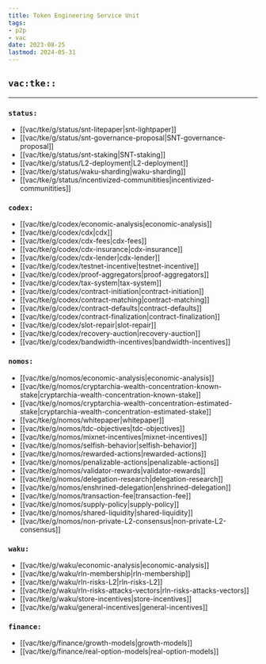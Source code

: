 ```yaml
---
title: Token Engineering Service Unit
tags:
- p2p
- vac
date: 2023-08-25
lastmod: 2024-05-31
---
```


## `vac:tke::`
---


### `status:`
* [[vac/tke/g/status/snt-litepaper|snt-lightpaper]]
* [[vac/tke/g/status/snt-governance-proposal|SNT-governance-proposal]]
* [[vac/tke/g/status/snt-staking|SNT-staking]]
* [[vac/tke/g/status/L2-deployment|L2-deployment]]
* [[vac/tke/g/status/waku-sharding|waku-sharding]]
* [[vac/tke/g/status/incentivized-communitities|incentivized-communitities]]

### `codex:`
* [[vac/tke/g/codex/economic-analysis|economic-analysis]]
* [[vac/tke/g/codex/cdx|cdx]]
* [[vac/tke/g/codex/cdx-fees|cdx-fees]]
* [[vac/tke/g/codex/cdx-insurance|cdx-insurance]]
* [[vac/tke/g/codex/cdx-lender|cdx-lender]]
* [[vac/tke/g/codex/testnet-incentive|testnet-incentive]]
* [[vac/tke/g/codex/proof-aggregators|proof-aggregators]]
* [[vac/tke/g/codex/tax-system|tax-system]]
* [[vac/tke/g/codex/contract-initiation|contract-initiation]]
* [[vac/tke/g/codex/contract-matching|contract-matching]]
* [[vac/tke/g/codex/contract-defaults|contract-defaults]]
* [[vac/tke/g/codex/contract-finalization|contract-finalization]]
* [[vac/tke/g/codex/slot-repair|slot-repair]]
* [[vac/tke/g/codex/recovery-auction|recovery-auction]]
* [[vac/tke/g/codex/bandwidth-incentives|bandwidth-incentives]]

### `nomos:`
* [[vac/tke/g/nomos/economic-analysis|economic-analysis]]
* [[vac/tke/g/nomos/cryptarchia-wealth-concentration-known-stake|cryptarchia-wealth-concentration-known-stake]]
* [[vac/tke/g/nomos/cryptarchia-wealth-concentration-estimated-stake|cryptarchia-wealth-concentration-estimated-stake]]
* [[vac/tke/g/nomos/whitepaper|whitepaper]]
* [[vac/tke/g/nomos/tdc-objectives|tdc-objectives]]
* [[vac/tke/g/nomos/mixnet-incentives|mixnet-incentives]]
* [[vac/tke/g/nomos/selfish-behavior|selfish-behavior]]
* [[vac/tke/g/nomos/rewarded-actions|rewarded-actions]]
* [[vac/tke/g/nomos/penalizable-actions|penalizable-actions]]
* [[vac/tke/g/nomos/validator-rewards|validator-rewards]]
* [[vac/tke/g/nomos/delegation-research|delegation-research]]
* [[vac/tke/g/nomos/enshrined-delegation|enshrined-delegation]]
* [[vac/tke/g/nomos/transaction-fee|transaction-fee]]
* [[vac/tke/g/nomos/supply-policy|supply-policy]]
* [[vac/tke/g/nomos/shared-liquidity|shared-liquidity]]
* [[vac/tke/g/nomos/non-private-L2-consensus|non-private-L2-consensus]]

### `waku:`
* [[vac/tke/g/waku/economic-analysis|economic-analysis]]
* [[vac/tke/g/waku/rln-membership|rln-membership]]
* [[vac/tke/g/waku/rln-risks-L2|rln-risks-L2]]
* [[vac/tke/g/waku/rln-risks-attacks-vectors|rln-risks-attacks-vectors]]
* [[vac/tke/g/waku/store-incentives|store-incentives]]
* [[vac/tke/g/waku/general-incentives|general-incentives]]

### `finance:`
* [[vac/tke/g/finance/growth-models|growth-models]]
* [[vac/tke/g/finance/real-option-models|real-option-models]]
